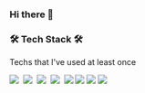 ### Hi there 👋
### 🛠 Tech Stack 🛠

Techs that I've used at least once

![](https://img.shields.io/badge/Python-3776AB?style=flat-square&logo=Python&logoColor=white)  ![](https://img.shields.io/badge/C-A8B9CC?style=flat-square&logo=C&logoColor=white)  ![](https://img.shields.io/badge/JavaScript-F7DF1E?style=flat-square&logo=javascript&logoColor=black)  ![](https://img.shields.io/badge/CSS3-1572B6?style=flat-square&logo=css3&logoColor=white)  ![](https://img.shields.io/badge/React-61DAFB?style=flat-square&logo=React&logoColor=black) ![](https://img.shields.io/badge/HTML5-E34F26?style=flat-square&logo=html5&logoColor=white) ![](https://img.shields.io/badge/Node.js-339933?style=flat-square&logo=Node.js&logoColor=white) ![](https://img.shields.io/badge/MongoDB-47A248?style=flat-square&logo=MongoDB&logoColor=white)
